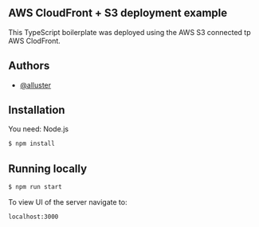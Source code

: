 ## AWS CloudFront + S3 deployment example

This TypeScript boilerplate was deployed using the AWS S3 connected tp AWS ClodFront.

## Authors

-   [@alluster](https://www.github.com/alluster)

## Installation

You need:
Node.js

```bash
$ npm install
```

## Running locally

```bash
$ npm run start
```

To view UI of the server navigate to:

```bash
localhost:3000
```
